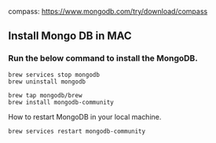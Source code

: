 compass:
https://www.mongodb.com/try/download/compass

## Install Mongo DB in MAC
### Run the below command to install the MongoDB.
```
brew services stop mongodb
brew uninstall mongodb
```
```
brew tap mongodb/brew
brew install mongodb-community
```
How to restart MongoDB in your local machine.
```
brew services restart mongodb-community
```
